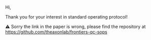Hi,

Thank you for your interest in standard operating protocol!

:warning: Sorry the link in the paper is wrong, please find the repository at https://github.com/theaxonlab/frontiers-qc-sops
